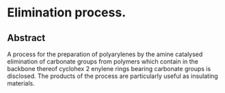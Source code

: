 # Elimination process.

## Abstract
A process for the preparation of polyarylenes by the amine catalysed elimination of carbonate groups from polymers which contain in the backbone thereof cyclohex 2 enylene rings bearing carbonate groups is disclosed. The products of the process are particularly useful as insulating materials.